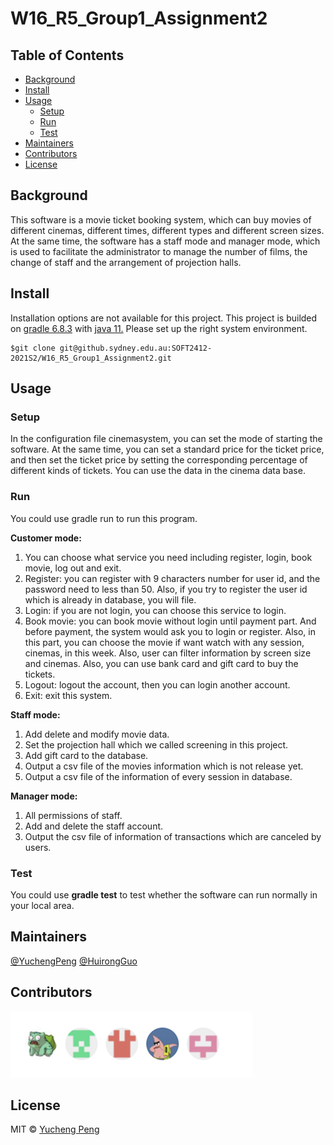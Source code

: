 # W16_R5_Group1_Assignment2

## Table of Contents
- [Background](#Background)
- [Install](#Install)
- [Usage](#Usage)
    - [Setup](#Setup)
    - [Run](#Run)
    - [Test](#Test)
- [Maintainers](#Maintainers)
- [Contributors](#Contributors)
- [License](#License)

## Background
This software is a movie ticket booking system, which can buy movies of different cinemas, different times, different types and different screen sizes. At the same time, the software has a staff mode and manager mode, which is used to facilitate the administrator to manage the number of films, the change of staff and the arrangement of projection halls.

## Install
Installation options are not available for this project. This project is builded on [gradle 6.8.3](https://gradle.org/install/) with [java 11.](https://java.com/en/download/help/download_options.html) Please set up the right system environment.


```
$git clone git@github.sydney.edu.au:SOFT2412-2021S2/W16_R5_Group1_Assignment2.git
```

## Usage

### Setup

In the configuration file cinemasystem, you can set the mode of starting the software. At the same time, you can set a standard price for the ticket price, and then set the ticket price by setting the corresponding percentage of different kinds of tickets.
You can use the data in the cinema data base.

### Run

You could use gradle run to run this program.


**Customer mode:**
1.	You can choose what service you need including register, login, book movie, log out and exit.
2.	Register: you can register with 9 characters number for user id, and the password need to less than 50. Also, if you try to register the user id which is already in database, you will file.
3.	Login: if you are not login, you can choose this service to login.
4.	Book movie: you can book movie without login until payment part. And before payment, the system would ask you to login or register. Also, in this part, you can choose the movie if want watch with any session, cinemas, in this week. Also, user can filter information by screen size and cinemas. Also, you can use bank card and gift card to buy the tickets.
5.	Logout: logout the account, then you can login another account.
6.	Exit: exit this system.

**Staff mode:**
1. Add delete and modify movie data.
2. Set the projection hall which we called screening in this project.
3. Add gift card to the database.
4. Output a csv file of the movies information which is not release yet.
5. Output a csv file of the information of every session in database.

**Manager mode:**
1. All permissions of staff.
2. Add and delete the staff account.
3. Output the csv file of information of transactions which are canceled by users.  

### Test

You could use **gradle test** to test whether the software can run normally in your local area.


## Maintainers
[@YuchengPeng]
[@HuirongGuo]

[@YuchengPeng]: https://github.sydney.edu.au/ypen9276
[@HuirongGuo]: https://github.sydney.edu.au/hguo0780

## Contributors

<a href="https://github.sydney.edu.au/SOFT2412-2021S2/W16_R5_Group1_Assignment1/graphs/contributors"><img src="contributor.png"></a>


## License

MIT © [Yucheng Peng](https://github.sydney.edu.au/ypen9276)
